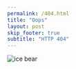 ```yaml
---
permalink: /404.html
title: "Oops"
layout: post
skip_footer: true
subtitle: "HTTP 404"
---
```


![ice bear]({{site.url}}/static/404.png)

